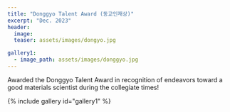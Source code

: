 ```yaml
---
title: "Donggyo Talent Award (동교인재상)"
excerpt: "Dec. 2023"
header:
  image: 
  teaser: assets/images/dongyo.jpg

gallery1:
  - image_path: assets/images/donggyo.jpg
---
```


Awarded the Donggyo Talent Award in recognition of endeavors toward a good materials scientist during the collegiate times!

{% include gallery id="gallery1"  %}

